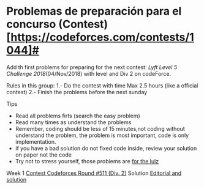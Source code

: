 # Problemas de preparación para el concurso (Contest)[https://codeforces.com/contests/1044]#

Add  th first problems for preparing for the next contest: *Lyft Level 5 Challenge 2018*(04/Nov/2018) with level and Div 2 on codeForce.

Rules in this group:
1.- Do the contest with time Max 2.5 hours (like a official contest)
2.- Finish the problems before the next sunday

Tips
  * Read all problems firts (search the easy problem)
  * Read many times as understand the problems 
  * Remember, coding should be less of 15 minutes,not coding without
    understand the problem, the problem is most important, code is
    only implementation.
  * if you have a bad solution do not fixed code inside, review your
    solution on paper not the code
  * Try not to stress yourself, those problems are [for the
    lulz](https://en.wikipedia.org/wiki/LulzSec#Ideology)

Week 1
[Contest Codeforces Round #511 (Div. 2)](https://codeforces.com/contest/1047)
Solution
[Editorial and solution](https://codeforces.com/blog/entry/61993)
